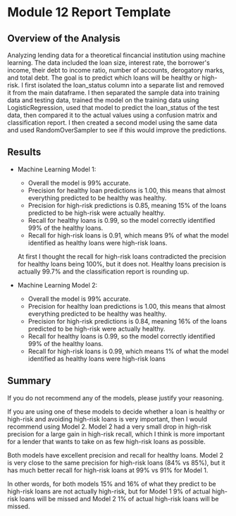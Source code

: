 # Module 12 Report Template

## Overview of the Analysis

Analyzing lending data for a theoretical fincancial institution using machine learning. The data included the loan size, interest rate, the borrower's income, their debt to income ratio, number of accounts, derogatory marks, and total debt. The goal is to predict which loans will be healthy or high-risk. I first isolated the loan_status column into a separate list and removed it from the main dataframe. I then separated the sample data into training data and testing data, trained the model on the training data using LogisticRegression, used that model to predict the loan_status of the test data, then compared it to the actual values using a confusion matrix and classification report. I then created a second model using the same data and used RandomOverSampler to see if this would improve the predictions.

## Results

* Machine Learning Model 1:
  * Overall the model is 99% accurate.
  * Precision for healthy loan predictions is 1.00, this means that almost everything predicted to be healthy was healthy.
  * Precision for high-risk predictions is 0.85, meaning 15% of the loans predicted to be high-risk were actually healthy.
  * Recall for healthy loans is 0.99, so the model correctly identified 99% of the healthy loans.
  * Recall for high-risk loans is 0.91, which means 9% of what the model identified as healthy loans were high-risk loans.
  
  At first I thought the recall for high-risk loans contradicted the precision for healthy loans being 100%, but it does not. Healthy loans precision is actually 99.7% and the classification report is rounding up.

* Machine Learning Model 2:
  * Overall the model is 99% accurate.
  * Precision for healthy loan predictions is 1.00, this means that almost everything predicted to be healthy was healthy.
  * Precision for high-risk predictions is 0.84, meaning 16% of the loans predicted to be high-risk were actually healthy.
  * Recall for healthy loans is 0.99, so the model correctly identified 99% of the healthy loans.
  * Recall for high-risk loans is 0.99, which means 1% of what the model identified as healthy loans were high-risk loans

## Summary

If you do not recommend any of the models, please justify your reasoning.

If you are using one of these models to decide whether a loan is healthy or high-risk and avoiding high-risk loans is very important, then I would recommend using Model 2. Model 2 had a very small drop in high-risk precision for a large gain in high-risk recall, which I think is more important for a lender that wants to take on as few high-risk loans as possible.

Both models have excellent precision and recall for healthy loans. Model 2 is very close to the same precision for high-risk loans (84% vs 85%), but it has much better recall for high-risk loans at 99% vs 91% for Model 1.

In other words, for both models 15% and 16% of what they predict to be high-risk loans are not actually high-risk, but for Model 1 9% of actual high-risk loans will be missed and Model 2 1% of actual high-risk loans will be missed.